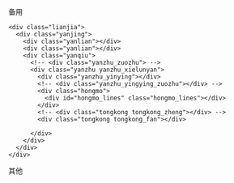 备用

    <div class="lianjia">
      <div class="yanjing">
        <div class="yanlian"></div>
        <div class="yanlian"></div>
        <div class="yanqiu">
          <!-- <div class="yanzhu_zuozhu"> -->
          <div class="yanzhu yanzhu_xielunyan">
            <div class="yanzhu_yinying"></div>
            <!-- <div class="yanzhu_yingying_zuozhu"></div> -->
            <div class="hongmo">
              <div id="hongmo_lines" class="hongmo_lines"></div>
            </div>
            <!-- <div class="tongkong tongkong_zheng"></div> -->
            <div class="tongkong tongkong_fan"></div>
            
          </div>
        </div>
      </div>
    </div>



其他
        <div class="yanqiu">
          <!-- <div class="yanzhu_zuozhu"> -->
          <div class="yanzhu">
            <div class="yanzhu_yinying"></div>
            <!-- <div class="yanzhu_yingying_zuozhu"></div> -->
            <div class="hongmo">
              <div id="hongmo_lines" class="hongmo_lines"></div>
            </div>
            <div class="tongkong tongkong_zheng"></div>
            <!-- <div class="tongkong tongkong_fan"></div> -->
            <!-- 三勾玉 -->
            <div id="sangouyu" class="huawen">
              <div class="huawenItem">
                <div class="gouyu gouyu1">
                  <div class="circle"></div>
                </div>
              </div>
              <div class="huawenItem">
                <div class="gouyu gouyu2">
                  <div class="circle"></div>
                </div>
              </div>
              <div class="huawenItem">
                <div class="gouyu gouyu3">
                  <div class="circle"></div>
                </div>
              </div>
              <div class="huawenItem quanquan"></div>
            </div>
            <!-- 鼬 -->
            <!-- <div id="yuzhiboyou" class="huawen">
              <div class="huawenItem">
                <div class="shanwen shanwen1">
                </div>
              </div>
              <div class="huawenItem">
                <div class="shanwen shanwen1">
                </div>
              </div>
              <div class="huawenItem">
                <div class="shanwen shanwen1">
                </div>
              </div>
            </div> -->
            <!-- 带土 -->
            <!-- <div id="yuzhibodaitu" class="huawen">
              <div class="huawenItem">
                <div class="gunzi gunzi1"></div>
                <div class="fengwen fengwei1"></div>
              </div>
              <div class="huawenItem">
                <div class="gunzi gunzi2"></div>
                <div class="fengwen fengwei2"></div>
              </div>
              <div class="huawenItem">
                <div class="gunzi gunzi3"></div>
                <div class="fengwen fengwei3"></div>
              </div>
            </div> -->
            <!-- 佐助 -->
            <!-- <div id="yuzhibozuozhu" class="huawen">
            <div class="huawenItem">
              <div class="huang huang1"></div>
            </div>
            <div class="huawenItem">
              <div class="huang huang2"></div>
            </div>
            <div class="huawenItem">
              <div class="huang huang3"></div>
            </div>
            <div class="wanhuatong"></div>
            <div class="wanhuatong"></div>
            <div class="wanhuatong"></div>
            <div class="yinying"></div>
          </div> -->
            <!-- 止水 -->
            <!-- <div id="yuzhibozhishui" class="huawen">
            <div class="huawenItem">
              <div class="xuan xuan1"></div>
            </div>
            <div class="huawenItem">
              <div class="xuan xuan2"></div>
            </div>
            <div class="huawenItem">
              <div class="xuan xuan3"></div>
            </div>
            <div class="huawenItem">
              <div class="xuan xuan4"></div>
            </div>
          </div> -->
            <!-- 泉奈 -->
            <!-- <div id="yuzhiboquannai" class="huawen">
            <div class="huawenItem">
              <div class="tiao tiao1"></div>
            </div>
            <div class="huawenItem">
              <div class="tiao tiao2"></div>
            </div>
            <div class="huawenItem">
              <div class="tiao tiao3"></div>
            </div>
            <div class="yuanhuan"></div>
          </div> -->
            <!-- 斑 -->
            <!-- <div id="yuzhiboban" class="huawen">
            <div class="huawenItem">
              <div class="tiao tiao1"></div>
            </div>
            <div class="huawenItem">
              <div class="tiao tiao2"></div>
            </div>
            <div class="huawenItem">
              <div class="tiao tiao3"></div>
            </div>
            <div class="huawenItem">
              <div class="weiba weiba1"></div>
              <div class="tuowei"></div>
            </div>
            <div class="huawenItem">
              <div class="weiba weiba2"></div>
              <div class="tuowei"></div>
            </div>
            <div class="huawenItem">
              <div class="weiba weiba3"></div>
              <div class="tuowei"></div>
            </div>
          </div> -->
          </div>
        </div>